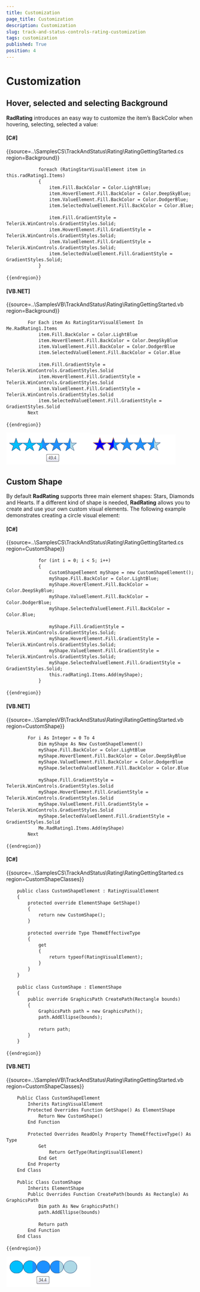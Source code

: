 ```yaml
---
title: Customization
page_title: Customization
description: Customization
slug: track-and-status-controls-rating-customization
tags: customization
published: True
position: 4
---
```


# Customization



## Hover, selected and selecting Background

__RadRating__ introduces an easy way to customize the item’s BackColor when hovering,
        selecting, selected a value:

#### __[C#]__

{{source=..\SamplesCS\TrackAndStatus\Rating\RatingGettingStarted.cs region=Background}}
	            
	            foreach (RatingStarVisualElement item in this.radRating1.Items)
	            {
	                item.Fill.BackColor = Color.LightBlue;
	                item.HoverElement.Fill.BackColor = Color.DeepSkyBlue;
	                item.ValueElement.Fill.BackColor = Color.DodgerBlue;
	                item.SelectedValueElement.Fill.BackColor = Color.Blue;
	
	                item.Fill.GradientStyle = Telerik.WinControls.GradientStyles.Solid;
	                item.HoverElement.Fill.GradientStyle = Telerik.WinControls.GradientStyles.Solid;
	                item.ValueElement.Fill.GradientStyle = Telerik.WinControls.GradientStyles.Solid;
	                item.SelectedValueElement.Fill.GradientStyle = GradientStyles.Solid;
	            }
	
	{{endregion}}



#### __[VB.NET]__

{{source=..\SamplesVB\TrackAndStatus\Rating\RatingGettingStarted.vb region=Background}}
	
	        For Each item As RatingStarVisualElement In Me.RadRating1.Items
	            item.Fill.BackColor = Color.LightBlue
	            item.HoverElement.Fill.BackColor = Color.DeepSkyBlue
	            item.ValueElement.Fill.BackColor = Color.DodgerBlue
	            item.SelectedValueElement.Fill.BackColor = Color.Blue
	
	            item.Fill.GradientStyle = Telerik.WinControls.GradientStyles.Solid
	            item.HoverElement.Fill.GradientStyle = Telerik.WinControls.GradientStyles.Solid
	            item.ValueElement.Fill.GradientStyle = Telerik.WinControls.GradientStyles.Solid
	            item.SelectedValueElement.Fill.GradientStyle = GradientStyles.Solid
	        Next
	
	{{endregion}}

![rating-customization 001](images/rating-customization001.png)![rating-customization 002](images/rating-customization002.png)

## Custom Shape

By default __RadRating__ supports three main element shapes: Stars, Diamonds and Hearts.
          If a different kind of shape is needed, __RadRating__ allows you to create and use your own custom visual
          elements. The following example demonstrates creating a circle visual element:
        

#### __[C#]__

{{source=..\SamplesCS\TrackAndStatus\Rating\RatingGettingStarted.cs region=CustomShape}}
	            
	            for (int i = 0; i < 5; i++)
	            {
	                CustomShapeElement myShape = new CustomShapeElement();
	                myShape.Fill.BackColor = Color.LightBlue;
	                myShape.HoverElement.Fill.BackColor = Color.DeepSkyBlue;
	                myShape.ValueElement.Fill.BackColor = Color.DodgerBlue;
	                myShape.SelectedValueElement.Fill.BackColor = Color.Blue;  
	                
	                myShape.Fill.GradientStyle = Telerik.WinControls.GradientStyles.Solid;
	                myShape.HoverElement.Fill.GradientStyle = Telerik.WinControls.GradientStyles.Solid;
	                myShape.ValueElement.Fill.GradientStyle = Telerik.WinControls.GradientStyles.Solid;
	                myShape.SelectedValueElement.Fill.GradientStyle = GradientStyles.Solid;
	                this.radRating1.Items.Add(myShape);
	            }
	    
	{{endregion}}



#### __[VB.NET]__

{{source=..\SamplesVB\TrackAndStatus\Rating\RatingGettingStarted.vb region=CustomShape}}
	
	        For i As Integer = 0 To 4
	            Dim myShape As New CustomShapeElement()
	            myShape.Fill.BackColor = Color.LightBlue
	            myShape.HoverElement.Fill.BackColor = Color.DeepSkyBlue
	            myShape.ValueElement.Fill.BackColor = Color.DodgerBlue
	            myShape.SelectedValueElement.Fill.BackColor = Color.Blue
	
	            myShape.Fill.GradientStyle = Telerik.WinControls.GradientStyles.Solid
	            myShape.HoverElement.Fill.GradientStyle = Telerik.WinControls.GradientStyles.Solid
	            myShape.ValueElement.Fill.GradientStyle = Telerik.WinControls.GradientStyles.Solid
	            myShape.SelectedValueElement.Fill.GradientStyle = GradientStyles.Solid
	            Me.RadRating1.Items.Add(myShape)
	        Next
	
	{{endregion}}



#### __[C#]__

{{source=..\SamplesCS\TrackAndStatus\Rating\RatingGettingStarted.cs region=CustomShapeClasses}}
	        
	    public class CustomShapeElement : RatingVisualElement
	    {
	        protected override ElementShape GetShape()
	        {
	            return new CustomShape();
	        }
	            
	        protected override Type ThemeEffectiveType
	        {
	            get
	            {
	                return typeof(RatingVisualElement);
	            }
	        }
	    }
	        
	    public class CustomShape : ElementShape
	    {
	        public override GraphicsPath CreatePath(Rectangle bounds)
	        {
	            GraphicsPath path = new GraphicsPath();
	            path.AddEllipse(bounds);
	    
	            return path;
	        }
	    }
	
	{{endregion}}



#### __[VB.NET]__

{{source=..\SamplesVB\TrackAndStatus\Rating\RatingGettingStarted.vb region=CustomShapeClasses}}
	
	    Public Class CustomShapeElement
	        Inherits RatingVisualElement
	        Protected Overrides Function GetShape() As ElementShape
	            Return New CustomShape()
	        End Function
	
	        Protected Overrides ReadOnly Property ThemeEffectiveType() As Type
	            Get
	                Return GetType(RatingVisualElement)
	            End Get
	        End Property
	    End Class
	
	    Public Class CustomShape
	        Inherits ElementShape
	        Public Overrides Function CreatePath(bounds As Rectangle) As GraphicsPath
	            Dim path As New GraphicsPath()
	            path.AddEllipse(bounds)
	
	            Return path
	        End Function
	    End Class
	
	{{endregion}}

![rating-customization 003](images/rating-customization003.png)
